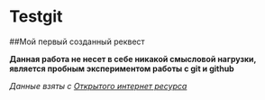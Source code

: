# Testgit

##Мой первый созданный реквест

**Данная работа не несет в себе никакой смысловой нагрузки, является пробным экспериментом работы с git  и github**

*Данные взяты с [Открытого интернет ресурса](http://codeharmony.ru/materials/144)*
